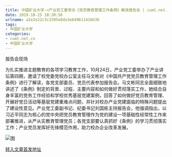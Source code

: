 ```yaml
---
title: 中国矿业大学->产业党工委举办《党员教育管理工作条例》解读报告会 | cumt.net.cn
date: 2019-10-25 18:30:56
urlname: a2e2e22c3c3395e8da3e64961141bb36
tags: 
- 中国矿业大学
categories:
- cumt.net.cn
- 中国矿业大学
---
```

报告会现场

为扎实推进主题教育的各项学习教育工作，10月24日，产业党工委举办了产业讲坛第四期，邀请了校党委党校办公室主任马文彬对《中国共产党党员教育管理工作条例》进行了解读，各党支部委员、党员代表参加报告会。马文彬同志全面细致地讲述了《条例》制定的背景、过程、主要内容和如何做好贯彻落实工作，她结合自身丰富的党务工作经验和学校优秀基层党建案例，回答了如何做好党员教育管理、开展好党日活动等基层党建重难点问题，并针对校办产业党建面临的特殊问题提出了建设性意见。产业党工委副书记、纪委书记刘国栋主持报告会，他强调指出，以习近平同志为核心的党中央把党员教育管理作为党的建设一项基础性经常性工作来部署推进，从严从实教育管理党员；各党支部要认真抓好《条例》的学习贯彻落实工作；产业党员发挥好先锋模范作用，助力校办企业改革发展。

![图](http://xwzx.cumt.edu.cn/_upload/article/images/d2/5d/05e1732f42c8995801912f7d9a9c/221b7b8a-be9d-42e2-937a-b8133bdfe0f3.jpg)

[转入文章首发地址](http://xwzx.cumt.edu.cn/57/cd/c523a546765/page.htm)